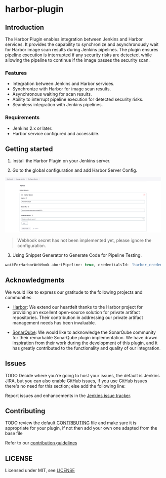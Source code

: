 # harbor-plugin

## Introduction

The Harbor Plugin enables integration between Jenkins and Harbor services. It provides the capability to synchronize and asynchronously wait for Harbor image scan results during Jenkins pipelines. The plugin ensures pipeline execution is interrupted if any security risks are detected, while allowing the pipeline to continue if the image passes the security scan.

### Features

- Integration between Jenkins and Harbor services.
- Synchronize with Harbor for image scan results.
- Asynchronous waiting for scan results.
- Ability to interrupt pipeline execution for detected security risks.
- Seamless integration with Jenkins pipelines.

### Requirements

- Jenkins 2.x or later.
- Harbor service configured and accessible.

## Getting started

1. Install the Harbor Plugin on your Jenkins server.

2. Go to the global configuration and add Harbor Server Config.

![docs/images/img.png](docs/images/add-harbor-server.png)

> Webhook secret has not been implemented yet, please ignore the configuration.

3. Using Snippet Generator to Generate Code for Pipeline Testing.

```groovy
waitForHarborWebHook abortPipeline: true, credentialsId: 'harbor_credentials', server: 'Harbor Example', severity: 'Critical'
```

## Acknowledgments

We would like to express our gratitude to the following projects and communities:

- [Harbor](https://goharbor.io/): We extend our heartfelt thanks to the Harbor project for providing an excellent open-source solution for private artifact repositories. Their contribution in addressing our private artifact management needs has been invaluable.

- [SonarQube](https://github.com/jenkinsci/sonarqube-plugin): We would like to acknowledge the SonarQube community for their remarkable SonarQube plugin implementation. We have drawn inspiration from their work during the development of this plugin, and it has greatly contributed to the functionality and quality of our integration.

## Issues

TODO Decide where you're going to host your issues, the default is Jenkins JIRA, but you can also enable GitHub issues,
If you use GitHub issues there's no need for this section; else add the following line:

Report issues and enhancements in the [Jenkins issue tracker](https://issues.jenkins.io/).

## Contributing

TODO review the default [CONTRIBUTING](https://github.com/jenkinsci/.github/blob/master/CONTRIBUTING.md) file and make sure it is appropriate for your plugin, if not then add your own one adapted from the base file

Refer to our [contribution guidelines](https://github.com/jenkinsci/.github/blob/master/CONTRIBUTING.md)

## LICENSE

Licensed under MIT, see [LICENSE](LICENSE.md)

